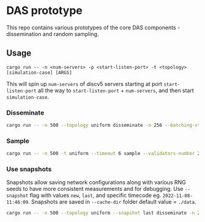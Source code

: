 # DAS prototype

This repo contains various prototypes of the core DAS components - dissemination and random sampling.

## Usage

`cargo run -- -n <num-servers> -p <start-listen-port> -t <topology> [simulation-case] [ARGS]`

This will spin up `num-servers` of discv5 servers starting at port `start-listen-port` all the way to `start-listen-port` + `num-servers`, and then start `simulation-case`.

### Disseminate

```bash
cargo run -- -n 500 --topology uniform disseminate -n 256 --batching-strategy 'bucket-wise' --forward-mode 'FA' --replicate-mode 'RS' --redundancy 1
```

### Sample

```bash
cargo run -- -n 500 -t uniform --timeout 6 sample --validators-number 2 --samples-per-validator 75 --parallelism 30
```

### Use snapshots
Snapshots allow saving network configurations along with various RNG seeds to have more consistent measurements and for debugging. Use `--snapshot` flag with values `new`, `last`, and specific timecode eg. `2022-11-08-11:46:09`. Snapshots are saved in `--cache-dir` folder default value = `./data`.

```bash
cargo run -- -n 500 --topology uniform --snapshot last disseminate -n 256
```
